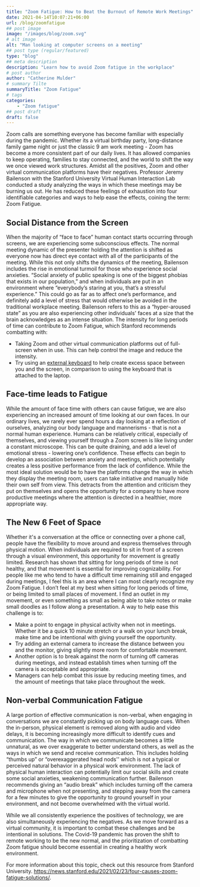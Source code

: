 ```yaml
---
title: "Zoom Fatigue: How to Beat the Burnout of Remote Work Meetings"
date: 2021-04-14T10:07:21+06:00
url: /blog/zoomfatigue
## post image
image: "/images/blog/zoom.svg"
# alt image
alt: "Man looking at computer screens on a meeting"
## post type (regular/featured)
type: "blog"
## meta description
description: "Learn how to avoid Zoom fatigue in the workplace"
# post author
author: "Catherine Mulder"
# summary Tilte
summaryTitle: "Zoom Fatigue"
# tags
categories:
    - "Zoom fatigue"
## post draft
draft: false
---
```


Zoom calls are something everyone has become familiar with especially during the pandemic. Whether its a virtual birthday party, long-distance family game night or just the classic 9 am work meeting - Zoom has become a more consistent part of our daily lives. It has allowed companies to keep operating, families to stay connected, and the world to shift the way we once viewed work structures. Amidst all the positives, Zoom and other virtual communication platforms have their negatives. Professor Jeremy Bailenson with the Stanford University Virtual Human Interaction Lab conducted a study analyzing the ways in which these meetings may be burning us out. He has reduced these feelings of exhaustion into four identifiable categories and ways to help ease the effects, coining the term: Zoom Fatigue.

## Social Distance from the Screen

When the majority of “face to face” human contact starts occurring through screens, we are experiencing some subconscious effects. The normal meeting dynamic of the presenter holding the attention is shifted as everyone now has direct eye contact with all of the participants of the meeting. While this not only shifts the dynamics of the meeting, Bailenson includes the rise in emotional turmoil for those who experience social anxieties. “Social anxiety of public speaking is one of the biggest phobias that exists in our population,” and when individuals are put in an environment where “everybody’s staring at you, that’s a stressful experience.” This could go as far as to affect one’s performance, and definitely add a level of stress that would otherwise be avoided in the traditional workplace meeting. Bailenson refers to this as a “hyper-aroused state” as you are also experiencing other individuals' faces at a size that the brain acknowledges as an intense situation. The intensity for long periods of time can contribute to Zoom Fatigue, which Stanford recommends combatting with:

- Taking Zoom and other virtual communication platforms out of full-screen when in use. This can help control the image and reduce the intensity.
- Try using an [external keyboard](https://daskeyboard.com/) to help create excess space between you and the screen, in comparison to using the keyboard that is attached to the laptop.

## Face-time leads to Fatigue

While the amount of face time with others can cause fatigue, we are also experiencing an increased amount of time looking at our own faces. In our ordinary lives, we rarely ever spend hours a day looking at a reflection of ourselves, analyzing our body language and mannerisms - that is not a normal human experience. Humans can be relatively critical, especially of themselves, and viewing yourself through a Zoom screen is like living under a constant microscope. This can be quite draining, and add a level of emotional stress - lowering one’s confidence. These effects can begin to develop an association between anxiety and meetings, which potentially creates a less positive performance from the lack of confidence. While the most ideal solution would be to have the platforms change the way in which they display the meeting room, users can take initiative and manually hide their own self from view. This detracts from the attention and criticism they put on themselves and opens the opportunity for a company to have more productive meetings where the attention is directed in a healthier, more appropriate way.

## The New 6 Feet of Space

Whether it's a conversation at the office or connecting over a phone call, people have the flexibility to move around and express themselves
through physical motion. When individuals are required to sit in front of a screen through a visual environment, this opportunity for movement
is greatly limited. Research has shown that sitting for long periods of time is not healthy, and that movement is essential for improving cognizability.
For people like me who tend to have a difficult time remaining still and engaged during meetings, I feel this is an area where I can most clearly recognize
my Zoom Fatigue. I don’t feel at my best when sitting for long periods of time, or being limited to small places of movement. I find an outlet in my movement,
or even something as small as being able to take notes or make small doodles as I follow along a presentation. A way to help ease this challenge is to:

- Make a point to engage in physical activity when not in meetings. Whether it be a quick 10 minute stretch or a walk on your lunch break, make time and be intentional with giving yourself the opportunity.
- Try adding an external camera to increase the distance between you and the monitor, giving slightly more room for comfortable movement.
- Another option is to break against the norm of turning off cameras during meetings, and instead establish times when turning off the camera is acceptable and appropriate.
- Managers can help combat this issue by reducing meeting times, and the amount of meetings that take place throughout the week.

## Non-verbal Communication Fatigue

A large portion of effective communication is non-verbal, when engaging in conversations we are constantly picking up on body language cues. When the in-person, physical element is removed along with audio and video delays, it is becoming increasingly more difficult to identify cues and communication. The way in which we communicate becomes a little unnatural, as we over exaggerate to better understand others, as well as the ways in which we send and receive communication. This includes holding “thumbs up” or “overexaggerated head nods'' which is not a typical or perceived natural behavior in a physical work environment. The lack of physical human interaction can potentially limit our social skills and create some social anxieties, weakening communication further. Bailenson recommends giving an “audio break” which includes turning off the camera and microphone
when not presenting, and stepping away from the camera for a few minutes to give the opportunity to ground yourself in your environment, and not become overwhelmed with the virtual world.

While we all consistently experience the positives of technology, we are also simultaneously experiencing the negatives. As we move forward as a virtual community, it is important to combat these challenges and be intentional in solutions. The Covid-19 pandemic has proven the shift to remote working to be the new normal, and the prioritization of combatting Zoom fatigue should become essential in creating a healthy work environment.

For more information about this topic, check out this resource from Stanford University. <https://news.stanford.edu/2021/02/23/four-causes-zoom-fatigue-solutions/>.
